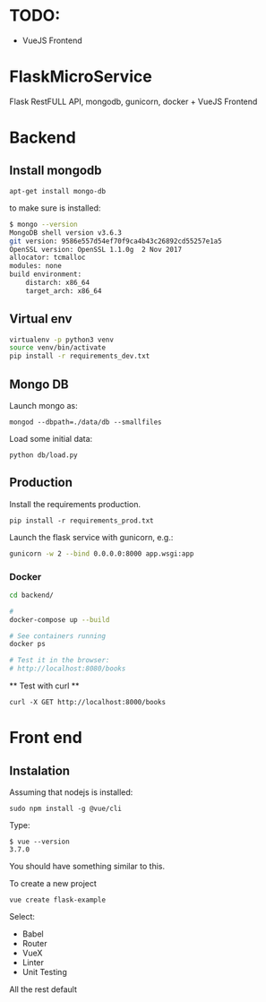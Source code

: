 # TODO:

- VueJS Frontend

# FlaskMicroService
Flask RestFULL API, mongodb, gunicorn, docker + VueJS Frontend

# Backend

## Install mongodb

`apt-get install mongo-db`

to make sure is installed:

```bash
$ mongo --version
MongoDB shell version v3.6.3
git version: 9586e557d54ef70f9ca4b43c26892cd55257e1a5
OpenSSL version: OpenSSL 1.1.0g  2 Nov 2017
allocator: tcmalloc
modules: none
build environment:
    distarch: x86_64
    target_arch: x86_64

```

## Virtual env

```bash
virtualenv -p python3 venv
source venv/bin/activate
pip install -r requirements_dev.txt 

```

## Mongo DB

Launch mongo as:

```
mongod --dbpath=./data/db --smallfiles
```

Load some initial data:
```
python db/load.py
```


## Production

Install the requirements production.

```
pip install -r requirements_prod.txt 
```

Launch the flask service with gunicorn, e.g.:

```bash
gunicorn -w 2 --bind 0.0.0.0:8000 app.wsgi:app
```

### Docker

```bash
cd backend/

#
docker-compose up --build

# See containers running
docker ps

# Test it in the browser:
# http://localhost:8080/books

```

** Test with curl **

```
curl -X GET http://localhost:8000/books
```

# Front end

## Instalation

Assuming that nodejs is installed:

```
sudo npm install -g @vue/cli
```

Type:
```
$ vue --version
3.7.0
```
You should have something similar to this.

To create a new project
```
vue create flask-example
```

Select:
- Babel
- Router
- VueX
- Linter
- Unit Testing

All the rest default


